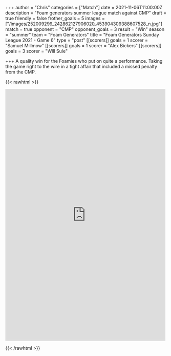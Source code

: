 +++
author = "Chris"
categories = ["Match"]
date = 2021-11-06T11:00:00Z
description = "Foam generators summer league match against CMP"
draft = true
friendly = false
frother_goals = 5
images = ["/images/252009299_242862127906020_453904309388607528_n.jpg"]
match = true
opponent = "CMP"
opponent_goals = 3
result = "Win"
season = "summer"
team = "Foam Generators"
title = "Foam Generators Sunday League 2021 - Game 6"
type = "post"
[[scorers]]
goals = 1
scorer = "Samuel Millmow"
[[scorers]]
goals = 1
scorer = "Alex Bickers"
[[scorers]]
goals = 3
scorer = "Will Sule"

+++
A quality win for the Foamies who put on quite a performance. Taking the game right to the wire in a tight affair that included a missed penalty from the CMP.

{{< rawhtml >}} <div class="row"><iframe src="https://www.facebook.com/plugins/post.php?href=https%3A%2F%2Fwww.facebook.com%2FNZSundayFootball%2Fposts%2F3515154365377510&show_text=true&width=500" width="500" height="784" style="border:none;overflow:hidden" scrolling="no" frameborder="0" allowfullscreen="true" allow="autoplay; clipboard-write; encrypted-media; picture-in-picture; web-share"></iframe></div>

{{< /rawhtml >}}